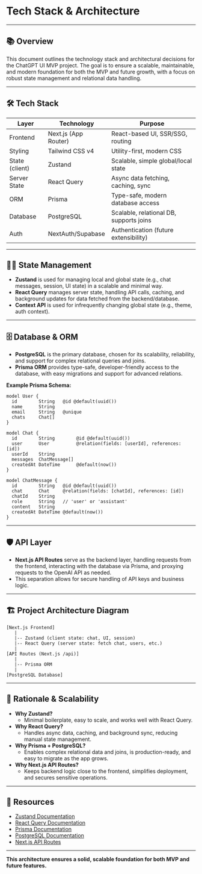 # Tech Stack & Architecture

---

## 📚 Overview

This document outlines the technology stack and architectural decisions for the ChatGPT UI MVP project. The goal is to ensure a scalable, maintainable, and modern foundation for both the MVP and future growth, with a focus on robust state management and relational data handling.

---

## 🛠️ Tech Stack

| Layer           | Technology         | Purpose                                      |
|-----------------|--------------------|----------------------------------------------|
| Frontend        | Next.js (App Router) | React-based UI, SSR/SSG, routing           |
| Styling         | Tailwind CSS v4    | Utility-first, modern CSS                    |
| State (client)  | Zustand            | Scalable, simple global/local state          |
| Server State    | React Query        | Async data fetching, caching, sync           |
| ORM             | Prisma             | Type-safe, modern database access            |
| Database        | PostgreSQL         | Scalable, relational DB, supports joins      |
| Auth            | NextAuth/Supabase  | Authentication (future extensibility)        |

---

## 🧑‍💻 State Management

- **Zustand** is used for managing local and global state (e.g., chat messages, session, UI state) in a scalable and minimal way.
- **React Query** manages server state, handling API calls, caching, and background updates for data fetched from the backend/database.
- **Context API** is used for infrequently changing global state (e.g., theme, auth context).

---

## 🗄️ Database & ORM

- **PostgreSQL** is the primary database, chosen for its scalability, reliability, and support for complex relational queries and joins.
- **Prisma ORM** provides type-safe, developer-friendly access to the database, with easy migrations and support for advanced relations.

**Example Prisma Schema:**
```prisma
model User {
  id        String   @id @default(uuid())
  name      String
  email     String   @unique
  chats     Chat[]
}

model Chat {
  id        String        @id @default(uuid())
  user      User          @relation(fields: [userId], references: [id])
  userId    String
  messages  ChatMessage[]
  createdAt DateTime      @default(now())
}

model ChatMessage {
  id        String   @id @default(uuid())
  chat      Chat     @relation(fields: [chatId], references: [id])
  chatId    String
  role      String   // 'user' or 'assistant'
  content   String
  createdAt DateTime @default(now())
}
```

---

## 🛡️ API Layer

- **Next.js API Routes** serve as the backend layer, handling requests from the frontend, interacting with the database via Prisma, and proxying requests to the OpenAI API as needed.
- This separation allows for secure handling of API keys and business logic.

---

## 🏗️ Project Architecture Diagram

```
[Next.js Frontend]
   |
   |-- Zustand (client state: chat, UI, session)
   |-- React Query (server state: fetch chat, users, etc.)
   |
[API Routes (Next.js /api)]
   |
   |-- Prisma ORM
   |
[PostgreSQL Database]
```

---

## 🎯 Rationale & Scalability

- **Why Zustand?**
  - Minimal boilerplate, easy to scale, and works well with React Query.
- **Why React Query?**
  - Handles async data, caching, and background sync, reducing manual state management.
- **Why Prisma + PostgreSQL?**
  - Enables complex relational data and joins, is production-ready, and easy to migrate as the app grows.
- **Why Next.js API Routes?**
  - Keeps backend logic close to the frontend, simplifies deployment, and secures sensitive operations.

---

## 🔗 Resources

- [Zustand Documentation](https://docs.pmnd.rs/zustand/getting-started/introduction)
- [React Query Documentation](https://tanstack.com/query/latest/docs/framework/react/overview)
- [Prisma Documentation](https://www.prisma.io/docs/)
- [PostgreSQL Documentation](https://www.postgresql.org/docs/)
- [Next.js API Routes](https://nextjs.org/docs/app/building-your-application/routing/router-handlers)

---

**This architecture ensures a solid, scalable foundation for both MVP and future features.** 